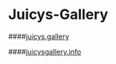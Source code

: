 Juicys-Gallery
==============

####[juicys.gallery](http://juicys.gallery/)  

####[juicysgallery.info](http://juicysgallery.info/)
